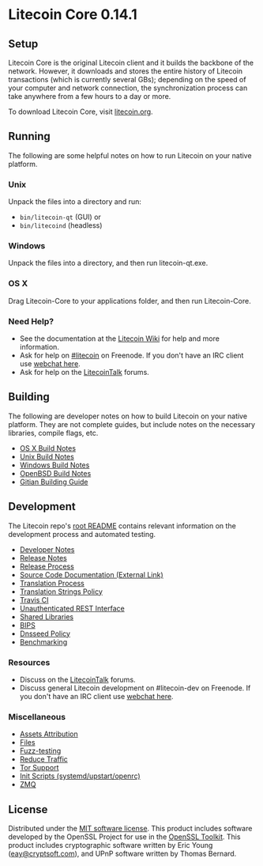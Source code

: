 Litecoin Core 0.14.1
=====================

Setup
---------------------
Litecoin Core is the original Litecoin client and it builds the backbone of the network. However, it downloads and stores the entire history of Litecoin transactions (which is currently several GBs); depending on the speed of your computer and network connection, the synchronization process can take anywhere from a few hours to a day or more.

To download Litecoin Core, visit [litecoin.org](https://litecoin.org).

Running
---------------------
The following are some helpful notes on how to run Litecoin on your native platform.

### Unix

Unpack the files into a directory and run:

- `bin/litecoin-qt` (GUI) or
- `bin/litecoind` (headless)

### Windows

Unpack the files into a directory, and then run litecoin-qt.exe.

### OS X

Drag Litecoin-Core to your applications folder, and then run Litecoin-Core.

### Need Help?

* See the documentation at the [Litecoin Wiki](https://litecoin.info/)
for help and more information.
* Ask for help on [#litecoin](http://webchat.freenode.net?channels=litecoin) on Freenode. If you don't have an IRC client use [webchat here](http://webchat.freenode.net?channels=litecoin).
* Ask for help on the [LitecoinTalk](https://litecointalk.io/) forums.

Building
---------------------
The following are developer notes on how to build Litecoin on your native platform. They are not complete guides, but include notes on the necessary libraries, compile flags, etc.

- [OS X Build Notes](build-osx.md)
- [Unix Build Notes](build-unix.md)
- [Windows Build Notes](build-windows.md)
- [OpenBSD Build Notes](build-openbsd.md)
- [Gitian Building Guide](gitian-building.md)

Development
---------------------
The Litecoin repo's [root README](/README.md) contains relevant information on the development process and automated testing.

- [Developer Notes](developer-notes.md)
- [Release Notes](release-notes.md)
- [Release Process](release-process.md)
- [Source Code Documentation (External Link)](https://dev.visucore.com/litecoin/doxygen/)
- [Translation Process](translation_process.md)
- [Translation Strings Policy](translation_strings_policy.md)
- [Travis CI](travis-ci.md)
- [Unauthenticated REST Interface](REST-interface.md)
- [Shared Libraries](shared-libraries.md)
- [BIPS](bips.md)
- [Dnsseed Policy](dnsseed-policy.md)
- [Benchmarking](benchmarking.md)

### Resources
* Discuss on the [LitecoinTalk](https://litecointalk.io/) forums.
* Discuss general Litecoin development on #litecoin-dev on Freenode. If you don't have an IRC client use [webchat here](http://webchat.freenode.net/?channels=litecoin-dev).

### Miscellaneous
- [Assets Attribution](assets-attribution.md)
- [Files](files.md)
- [Fuzz-testing](fuzzing.md)
- [Reduce Traffic](reduce-traffic.md)
- [Tor Support](tor.md)
- [Init Scripts (systemd/upstart/openrc)](init.md)
- [ZMQ](zmq.md)

License
---------------------
Distributed under the [MIT software license](/COPYING).
This product includes software developed by the OpenSSL Project for use in the [OpenSSL Toolkit](https://www.openssl.org/). This product includes
cryptographic software written by Eric Young ([eay@cryptsoft.com](mailto:eay@cryptsoft.com)), and UPnP software written by Thomas Bernard.
